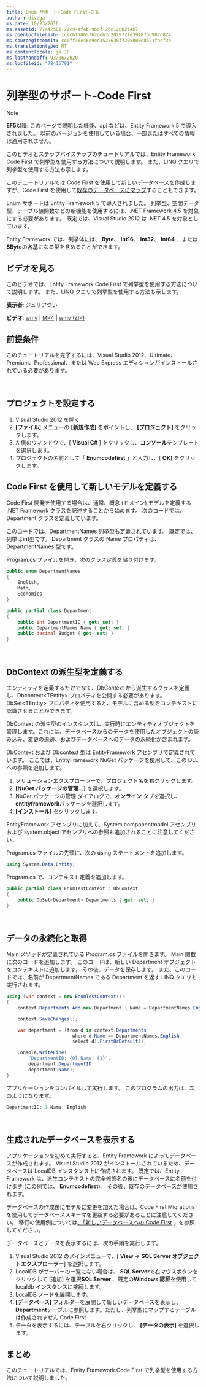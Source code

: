 ```yaml
---
title: Enum サポート-Code First-EF6
author: divega
ms.date: 10/23/2016
ms.assetid: 77a42501-27c9-4f4b-96df-26c128021467
ms.openlocfilehash: 1cecbf7065367deb3d202977fe39187bd907d824
ms.sourcegitcommit: cc0ff36e46e9ed3527638f7208000e8521faef2e
ms.translationtype: MT
ms.contentlocale: ja-JP
ms.lasthandoff: 03/06/2020
ms.locfileid: "78415791"
---
```

# <a name="enum-support---code-first"></a>列挙型のサポート-Code First
> [!NOTE]
> **EF5**以降: このページで説明した機能、api などは、Entity Framework 5 で導入されました。 以前のバージョンを使用している場合、一部またはすべての情報は適用されません。

このビデオとステップバイステップのチュートリアルでは、Entity Framework Code First で列挙型を使用する方法について説明します。 また、LINQ クエリで列挙型を使用する方法も示します。

このチュートリアルでは Code First を使用して新しいデータベースを作成しますが、Code First を使用して[既存のデータベースにマップ](~/ef6/modeling/code-first/workflows/existing-database.md)することもできます。

Enum サポートは Entity Framework 5 で導入されました。 列挙型、空間データ型、テーブル値関数などの新機能を使用するには、.NET Framework 4.5 を対象にする必要があります。 既定では、Visual Studio 2012 は .NET 4.5 を対象としています。

Entity Framework では、列挙体には、 **Byte**、 **Int16**、 **Int32**、 **Int64** 、または**SByte**の各基になる型を含めることができます。

## <a name="watch-the-video"></a>ビデオを見る
このビデオでは、Entity Framework Code First で列挙型を使用する方法について説明します。 また、LINQ クエリで列挙型を使用する方法も示します。

**表示者**: ジュリアつい

**ビデオ**: [wmv](https://download.microsoft.com/download/A/5/8/A583DEE8-FD5C-47EE-A4E1-966DDF39D1DA/HDI-ITPro-MSDN-winvideo-enumwithcodefirst.wmv) | [MP4](https://download.microsoft.com/download/A/5/8/A583DEE8-FD5C-47EE-A4E1-966DDF39D1DA/HDI-ITPro-MSDN-mp4video-enumwithcodefirst.m4v) | [wmv (ZIP)](https://download.microsoft.com/download/A/5/8/A583DEE8-FD5C-47EE-A4E1-966DDF39D1DA/HDI-ITPro-MSDN-winvideo-enumwithcodefirst.zip)

## <a name="pre-requisites"></a>前提条件

このチュートリアルを完了するには、Visual Studio 2012、Ultimate、Premium、Professional、または Web Express エディションがインストールされている必要があります。

 

## <a name="set-up-the-project"></a>プロジェクトを設定する

1.  Visual Studio 2012 を開く
2.  **[ファイル]** メニューの **[新規作成]** をポイントし、 **[プロジェクト]** をクリックします。
3.  左側のウィンドウで、[ **Visual C\#** ] をクリックし、**コンソール**テンプレートを選択します。
4.  プロジェクトの名前として「 **Enumcodefirst** 」と入力し、[ **OK]** をクリックします。

## <a name="define-a-new-model-using-code-first"></a>Code First を使用して新しいモデルを定義する

Code First 開発を使用する場合は、通常、概念 (ドメイン) モデルを定義する .NET Framework クラスを記述することから始めます。 次のコードでは、Department クラスを定義しています。

このコードでは、DepartmentNames 列挙型も定義されています。 既定では、列挙は**int**型です。 Department クラスの Name プロパティは、DepartmentNames 型です。

Program.cs ファイルを開き、次のクラス定義を貼り付けます。

``` csharp
public enum DepartmentNames
{
    English,
    Math,
    Economics
}     

public partial class Department
{
    public int DepartmentID { get; set; }
    public DepartmentNames Name { get; set; }
    public decimal Budget { get; set; }
}
```
 

## <a name="define-the-dbcontext-derived-type"></a>DbContext の派生型を定義する

エンティティを定義するだけでなく、DbContext から派生するクラスを定義し、Dbcontext&lt;TEntity&gt; プロパティを公開する必要があります。 DbSet&lt;TEntity&gt; プロパティを使用すると、モデルに含める型をコンテキストに認識させることができます。

DbContext の派生型のインスタンスは、実行時にエンティティオブジェクトを管理します。これには、データベースからのデータを使用したオブジェクトの読み込み、変更の追跡、およびデータベースへのデータの永続化が含まれます。

DbContext および Dbcontext 型は EntityFramework アセンブリで定義されています。 ここでは、EntityFramework NuGet パッケージを使用して、この DLL への参照を追加します。

1.  ソリューションエクスプローラーで、プロジェクト名を右クリックします。
2.  **[NuGet パッケージの管理...]** を選択します。
3.  NuGet パッケージの管理 ダイアログで、**オンライン** タブを選択し、 **entityframework**パッケージを選択します。
4.  **[インストール]** をクリックします。

EntityFramework アセンブリに加えて、System.componentmodel アセンブリおよび system.object アセンブリへの参照も追加されることに注意してください。

Program.cs ファイルの先頭に、次の using ステートメントを追加します。

``` csharp
using System.Data.Entity;
```

Program.cs で、コンテキスト定義を追加します。 

``` csharp
public partial class EnumTestContext : DbContext
{
    public DbSet<Department> Departments { get; set; }
}
```
 

## <a name="persist-and-retrieve-data"></a>データの永続化と取得

Main メソッドが定義されている Program.cs ファイルを開きます。 Main 関数に次のコードを追加します。 このコードは、新しい Department オブジェクトをコンテキストに追加します。 その後、データを保存します。 また、このコードでは、名前が DepartmentNames である Department を返す LINQ クエリも実行されます。

``` csharp
using (var context = new EnumTestContext())
{
    context.Departments.Add(new Department { Name = DepartmentNames.English });

    context.SaveChanges();

    var department = (from d in context.Departments
                        where d.Name == DepartmentNames.English
                        select d).FirstOrDefault();

    Console.WriteLine(
        "DepartmentID: {0} Name: {1}",
        department.DepartmentID,  
        department.Name);
}
```

アプリケーションをコンパイルして実行します。 このプログラムの出力は、次のようになります。

``` csharp
DepartmentID: 1 Name: English
```
 

## <a name="view-the-generated-database"></a>生成されたデータベースを表示する

アプリケーションを初めて実行すると、Entity Framework によってデータベースが作成されます。 Visual Studio 2012 がインストールされているため、データベースは LocalDB インスタンス上に作成されます。 既定では、Entity Framework は、派生コンテキストの完全修飾名の後にデータベースに名前を付けます (この例では、 **Enumcodefirst**)。 その後、既存のデータベースが使用されます。  

データベースの作成後にモデルに変更を加えた場合は、Code First Migrations を使用してデータベーススキーマを更新する必要があることに注意してください。 移行の使用例については[、「新しいデータベースへの Code First](~/ef6/modeling/code-first/workflows/new-database.md) 」を参照してください。

データベースとデータを表示するには、次の手順を実行します。

1.  Visual Studio 2012 のメインメニューで、[ **View** -&gt; **SQL Server オブジェクトエクスプローラー**] を選択します。
2.  LocalDB がサーバーの一覧にない場合は、 **SQL Server**で右マウスボタンをクリックして [追加] を選択**SQL Server** 、既定の**Windows 認証**を使用して localdb インスタンスに接続します。
3.  LocalDB ノードを展開します。
4.  **[データベース]** フォルダーを展開して新しいデータベースを表示し、 **Department**テーブルに参照します。ただし、列挙型にマップするテーブルは作成されません Code First
5.  データを表示するには、テーブルを右クリックし、 **[データの表示]** を選択します。

## <a name="summary"></a>まとめ

このチュートリアルでは、Entity Framework Code First で列挙型を使用する方法について説明しました。 
